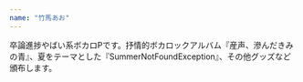 ```yaml
---
name: "竹馬あお"
---
```

卒論進捗やばい系ボカロPです。抒情的ボカロックアルバム『産声、滲んだきみの青』、夏をテーマとした『SummerNotFoundException』、その他グッズなど頒布します。